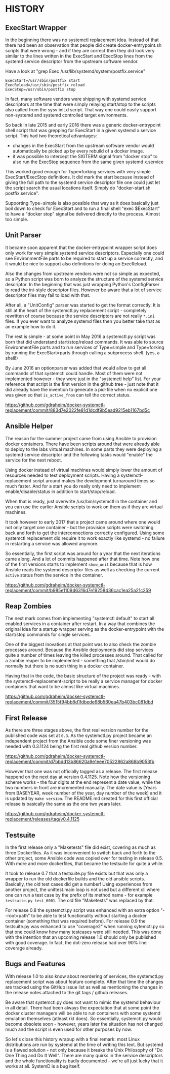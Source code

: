 # HISTORY

## ExecStart Wrapper

In the beginning there was no systemctl replacement idea. Instead of that 
there had been an observation that people did create docker-entrypoint.sh
scripts that were wrong - and if they are correct then they did look very
similar to the lines written in the ExecStart and ExecStop lines from the
systemd service descriptor from the upstream software vendor.

Have a look at "grep Exec /usr/lib/systemd/system/postfix.service"

    ExecStart=/usr/sbin/postfix start
    ExecReload=/usr/sbin/postfix reload
    ExecStop=/usr/sbin/postfix stop

In fact, many software vendors were shipping with systemd service descriptors
at the time that were simply relaying start/stop to the scripts also called 
from the sysv init.d script. That way one could easily support non-systemd 
and systemd controlled target environments.

So back in late 2015 and early 2016 there was a generic docker-entrypoint
shell script that was grepping for ExecStart in a given systemd x.service
script. This had two theoretical advantages:

 * changes in the ExecStart from the upstream software vendor would 
   automatically be picked up by every rebuild of a docker image.
 * it was possible to intercept the SIGTERM signal from "docker stop" to also
   run the ExecStop sequence from the same given systemd x.service

This worked good enough for Type=forking services with very simple 
ExecStart/ExecStop definitions. It did mark the start because instead 
of giving the full path to the systemd service descriptor file one could 
just let the script search the usual locations itself. Simply do 
"docker-start.sh postfix.service".

Supporting Type=simple is also possible that way as it does basically 
just boil down to check for ExecStart and to run a final shell 
"exec $ExecStart" to have a "docker stop" signal be delivered directly
to the process. Almost too simple.

## Unit Parser

It became soon apparent that the docker-entrypoint wrapper script does
only work for very simple systemd service descriptors. Especially one
could see EnvironmentFile parts to be required to start up a service
correctly, and it would be nice to support also definitions for doing
an ExecReload.

Also the changes from upstream vendors were not so simple as expected,
so a Python script was born to analyze the structure of the systemd
service descriptor. In the beginning that was just wrapping Python's
ConfigParser to read the ini-style descriptor files. However be aware
that a lot of service descriptor files may fail to load with that.

After all, a "UnitConfig" parser was started to get the format
correctly. It is still at the heart of the systemctl.py
replacement script - completely rewritten of course because the
service descriptors are not really `*.ini` files. If you ever want 
to analyze systemd files then you better take that as an example how 
to do it.

The rest is simple - at some point in May 2016 a systemctl.py
script was born that did understand start/stop/reload commands.
It was able to source EnvironmentFile parts and to run services
of Type=simple and Type=forking by running the ExecStart=parts
through calling a subprocess shell. (yes, a shell!)

By June 2016 an optionparser was added that would allow to get 
all commands of that systemctl could handle. Most of them were
not implemented however - they were just in the "systemctl help"
list. For your reference that script is the first version in
the github tree - just note that it did already have the 
invention to generate a pid-file when no explicit one was given
so that `is_active_from` can tell the correct status.

https://github.com/gdraheim/docker-systemctl-replacement/commit/883d7e2022fe81d1dcdf9b5ead9215eb1167bd5c

## Ansible Helper

The reason for the summer project came from using Ansible to
provision docker containers. There have been scripts around
that were already able to deploy to the labs virtual machines.
In some parts they were deploying a systemd service descriptor
and the following tasks would "enable" the service for the
next reboot.

Using docker instead of virtual machines would simply lower
the amount of resources needed to test deployment scripts.
Having a systemctl-replacement script around makes the
development turnaround times so much faster. And for a start
you do really only need to implement enable/disable/status
in addition to start/stop/reload.

When that is ready, just overwrite /usr/bin/systemctl in
the container and you can use the earlier Ansible scripts 
to work on them as if they are virtual machines.

It took however to early 2017 that a project came around
where one would not only target one container - but the
provision scripts were switching back and forth to get
the interconnections correctly configured. Using some
systemctl replacement did require it to work exactly
like systemd - no failure in restarting a service was
allowed anymore.

So essentially, the first script was around for a year
that the next iterations came along. And a lot of commits
happened after that time. Note how one of the first versions
starts to implement `show_unit` because that is how Ansible 
reads the systemd descriptor files as well as checking 
the current `active` status from the service in the container.

https://github.com/gdraheim/docker-systemctl-replacement/commit/b985e110946316d7e19258436cac1ea25a21c259

## Reap Zombies

The next mark comes from implementing "systemctl default" to
start all enabled services in a container after restart. In
a way that combines the original idea for a startup wrapper
serving as the docker-entrypoint with the start/stop commands
for single services.

One of the biggest inovations at that point was to also check
the zombie processes around. Because the Ansible deployments
did stop services quite a number of times leaving the killed
processes around. That called for a zombie reaper to be
implemented - something that /sbin/init would do normally but
there is no such thing in a docker container.

Having that in the code, the basic structure of the project
was ready - with the systemctl-replacement-script to be
really a service manager for docker containers that want to
be almost like virtual machines.

https://github.com/gdraheim/docker-systemctl-replacement/commit/3515f94bb6d1fdbede68b560ea47b403bc081dbd

## First Release

As there are three stages above, the first real version number
for the published code was set at `0.3`. As the systemctl.py
project became an independent project from the Ansible code
some finer versioning was needed with 0.3.1124 being the first
real github version number.

https://github.com/gdraheim/docker-systemctl-replacement/commit/d7bbdd13b86620a9e1eee70522862a868b9053fb

However that one was not officially tagged as a release. The
first release happend on the next day at version 0.4.1125. Note 
how the versioning scheme works - the four digits at the end 
represent a date value, while the two numbers in front are 
incremented manually. The date value is (Years from BASEYEAR,
week number of the year, day number of the week) and it is
updated by `make version`. The README.md created for this first
official release is basically the same as the one two years later.

https://github.com/gdraheim/docker-systemctl-replacement/releases/tag/v0.4.1125

## Testsuite

In the first release only a "Maketests" file did exist, covering
as much as three Dockerfiles. As it was inconvenient to switch
back and forth to the other project, some Ansible code was copied
over for testing in release 0.5. With more and more dockerfiles,
that became the testsuite for quite a while.

It took to release 0.7 that a testsuite.py file exists but that was
only a wrapper to run the old dockerfile builds and the old ansible 
scripts. Basically, the old test cases did get a number! Using
experiences from another project, the unittest.main loop is not 
used but a different cli where one can run a test case by the prefix
of its method name - for example `testsuite.py test_6001`. The old
file "Maketests" was replaced by that.

For release 0.8 the systemctl.py script was enhanced with an extra
option "--root=path" to be able to test functionality without 
starting a docker container (something that was required before).
For release 0.9 the testsuite.py was enhanced to use "coverage2"
when running sytemctl.py so that one could know how many testcases
were still needed. This was done with the intention that an upcoming 
release 1.0 should only be published with good coverage. In fact,
the dot-zero release had over 90% line coverage already.

## Bugs and Features

With release 1.0 to also know about reordering of services, the
systemctl.py replacement script was about feature complete. After
that time the changes are tracked using the GitHub issue list
as well as mentioning the changes in the release notes attached
to the git tags / github releases.

Be aware that systemctl.py does not want to mimic the systemd
behaviour in all detail. There had been always the expectation
that at some point the docker cluster managers will be able to
run containers with some systemd emulation themselves (atleast
rkt does). So essentially, systemctl.py would become obsolete
soon - however, years later the situation has not changed much
and the script is even used for other purposes by now.

So let's close this history wrapup with a final remark: most
Linux distributions are run by systemd at the time of writing
this text. But systemd is a flawed solution - not only because
it breaks the Unix Philosophy of "Do One Thing and Do It Well".
There are many quirks in the service descriptors and the whole
functionality is badly documented - we're all just lucky that 
it works at all. SystemD is a bug itself.
